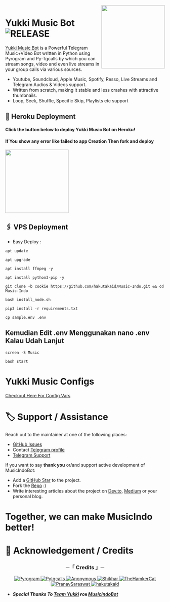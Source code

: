<img src="https://telegra.ph/file/c0e014ff34f34d1056627.png" align="right" width="200" height="200"/>

# Yukki Music Bot <img src="https://img.shields.io/github/v/release/TeamYukki/MusicIndoBot?color=black&logo=github&logoColor=black&style=social" alt="RELEASE">

[Yukki Music Bot](https://github.com/TeamYukki/MusicIndoBot) is a Powerful Telegram Music+Video Bot written in Python using Pyrogram and Py-Tgcalls by which you can stream songs, video and even live streams in your group calls via various sources.

* Youtube, Soundcloud, Apple Music, Spotify, Resso, Live Streams and Telegram Audios & Videos support.
* Written from scratch, making it stable and less crashes with attractive thumbnails.
* Loop, Seek, Shuffle, Specific Skip, Playlists etc support



## 🚀 Heroku Deployment

<h4>Click the button below to deploy Yukki Music Bot on Heroku!</h4>    
<h4>If You show any error like failed to app Creation Then fork and deploy </h4>
<a href="https://dashboard.heroku.com/new?template=https://github.com/hakutakaid/Music-Indo"><img src="https://img.shields.io/badge/Deploy%20To%20Heroku-red?style=for-the-badge&logo=heroku" width="200""/></a>


## 🖇 VPS Deployment
- Easy Deploy :
```
apt update
```

```
apt upgrade
```

```
apt install ffmpeg -y
```

```
apt install python3-pip -y
```

```
git clone -b cookie https://github.com/hakutakaid/Music-Indo.git && cd Music-Indo
````

```
bash install_node.sh
```

```
pip3 install -r requirements.txt
```

```
cp sample.env .env
```
## Kemudian Edit .env Menggunakan nano .env Kalau Udah Lanjut
```
screen -S Music
```

```
bash start
```

# Yukki Music Configs
 [Checkout Here For Config Vars](https://github.com/hakutakaid/Music-Indo.git/blob/master/config/README.md)
# 🏷 Support / Assistance

Reach out to the maintainer at one of the following places:

- [GitHub Issues](https://github.com/hakutakaid/Music-Indo.git/issues/new?assignees=&labels=question&template=SUPPORT_QUESTION.md&title=support%3A+)
- Contact  [Telegram profile](https://t.me/HakuID)
- [Telegram Support](https://t.me/LogUbotX)

If you want to say **thank you** or/and support active development of MusicIndoBot:

- Add a [GitHub Star](https://github.com/TeamYukki/MusicIndoBot) to the project.
- Fork the [Repo](https://github.com/hakutakaid/Music-Indo.git) :)
- Write interesting articles about the project on [Dev.to](https://dev.to/), [Medium](https://medium.com/) or your personal blog.

# Together, we can make **MusicIndo** better!

# 📑 Acknowledgement / Credits

<h3 align="center">
    ─「 Credits 」─
</h3>

<p align="center">
<a href="https://github.com/pyrogram/pyrogram"> <img src="https://img.shields.io/badge/Pyrogram-black?style=for-the-badge&logo=github" alt="Pyrogram" /> </a>
<a href="https://github.com/pytgcalls/pytgcalls"> <img src="https://img.shields.io/badge/PyTgCalls-black?style=for-the-badge&logo=github" alt="Pytgcalls" /> </a>
<a href="https://github.com/AnonymousX1025"> <img src="https://img.shields.io/badge/Anonymous-black?style=for-the-badge&logo=github" alt="Anonymous" /> </a>
<a href="https://github.com/NotReallyShikhar"> <img src="https://img.shields.io/badge/Shikhar-black?style=for-the-badge&logo=github" alt="Shikhar" /> </a>
<a href="https://github.com/TheHamkerCat"> <img src="https://img.shields.io/badge/TheHamkerCat-black?style=for-the-badge&logo=github" alt="TheHamkerCat" /> </a>
<a href="https://github.com/Pranav-Saraswat"> <img src="https://img.shields.io/badge/PranavSaraswat-black?style=for-the-badge&logo=github" alt="PranavSaraswat" /> </a>
<a href="https://github.com/hakutakaid"> <img src="https://img.shields.io/badge/hakutakaid-black?style=for-the-badge&logo=github" alt="hakutakaid" /> </a>
</p>

- <b> _Special Thanks To [Team Yukki](https://github.com/TeamYukki) ғᴏʀ [MusicIndoBot](https://github.com/TeamYukki/MusicIndoBot)_ </b>

